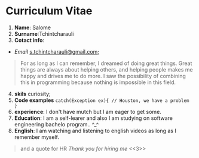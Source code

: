 # Curriculum Vitae
1. __Name__: Salome
1. __Surname__:Tchintcharauli
1. __Cotact info__:
* _Email_ s.tchintcharauli@gmail.com;
> For as long as I can remember, I dreamed of doing great things. Great things are always about helping others, and helping people makes me happy and drives me to do more. I saw the possibility of combining this in programming because nothing is impossible in this field.
4. __skils__ curiosity;
1. __Code examples__ 
`
    catch(Exception ex){
   // Houston, we have a problem
   }
` 
6. __experience__: I don't have mutch but I am eager to get some. 
1. __Education__: I am a self-learer and also I am studying on software engineering bachelo program.. ^_^ 
1. __English__: I am watching and listening to english videos as long as I remember myself. 

> and a quote for HR _Thank you for hiring me_ <<3>>
